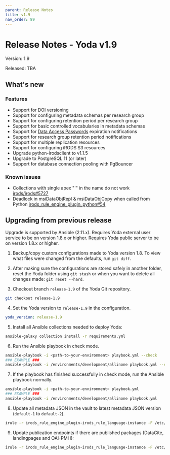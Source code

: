```yaml
---
parent: Release Notes
title: v1.9
nav_order: 89
---
```

# Release Notes - Yoda v1.9

Version: 1.9

Released: TBA

## What's new
### Features
- Support for DOI versioning
- Support for configuring metadata schemas per research group
- Support for configuring retention period per research group
- Support for basic controlled vocabularies in metadata schemas
- Support for [Data Access Passwords](../design/overview/authentication.md) expiration notifications
- Support for research group retention period notifications
- Support for multiple replication resources
- Support for configuring iRODS S3 resources
- Upgrade python-irodsclient to v1.1.5
- Upgrade to PostgreSQL 11 (or later)
- Support for database connection pooling with PgBouncer

### Known issues
- Collections with single apex "'" in the name do not work [irods/irods#5727](https://github.com/irods/irods/issues/5727)
- Deadlock in msiDataObjRepl & msiDataObjCopy when called from Python [irods_rule_engine_plugin_python#54](https://github.com/irods/irods_rule_engine_plugin_python/issues/54)

## Upgrading from previous release
Upgrade is supported by Ansible (2.11.x).
Requires Yoda external user service to be on version 1.8.x or higher.
Requires Yoda public server to be on version 1.8.x or higher.

1. Backup/copy custom configurations made to Yoda version 1.8.
To view what files were changed from the defaults, run `git diff`.

2. After making sure the configurations are stored safely in another folder, reset the Yoda folder using `git stash` or when you want to delete all changes made: `git reset --hard`.

3. Checkout branch `release-1.9` of the Yoda Git repository.
```bash
git checkout release-1.9
```

4. Set the Yoda version to `release-1.9` in the configuration.
```yaml
yoda_version: release-1.9
```

5. Install all Ansible collections needed to deploy Yoda:
```bash
ansible-galaxy collection install -r requirements.yml
```

6. Run the Ansible playbook in check mode.
```bash
ansible-playbook -i <path-to-your-environment> playbook.yml --check
### EXAMPLE ###
ansible-playbook -i /environments/development/allinone playbook.yml --check
```

7. If the playbook has finished successfully in check mode, run the Ansible playbook normally.
```bash
ansible-playbook -i <path-to-your-environment> playbook.yml
### EXAMPLE ###
ansible-playbook -i /environments/development/allinone playbook.yml
```

8. Update all metadata JSON in the vault to latest metadata JSON version (`default-1` to `default-2`).
```bash
irule -r irods_rule_engine_plugin-irods_rule_language-instance -F /etc/irods/yoda-ruleset/tools/check-metadata-for-schema-updates.r
```

9. Update publication endpoints if there are published packages (DataCite, landingpages and OAI-PMH):
```bash
irule -r irods_rule_engine_plugin-irods_rule_language-instance -F /etc/irods/yoda-ruleset/tools/update-publications.r
```
